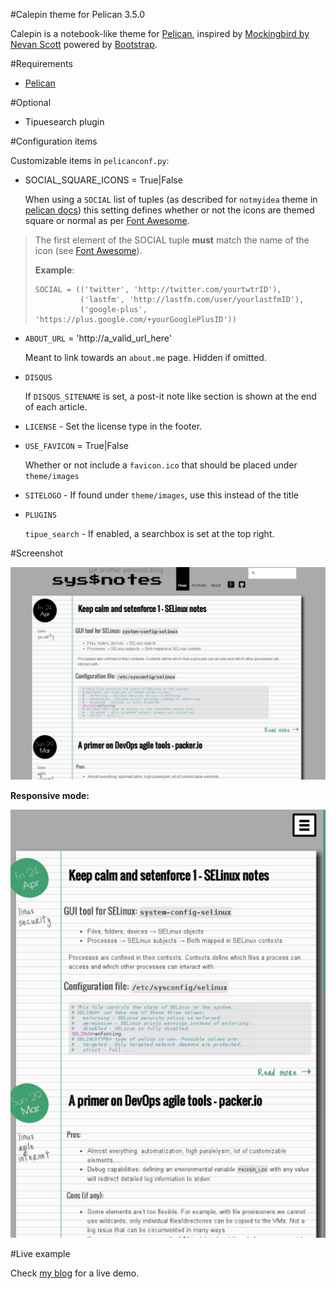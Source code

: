 #Calepin theme for Pelican 3.5.0

Calepin is a notebook-like theme for [Pelican](https://github.com/getpelican/pelican),
inspired by [Mockingbird by Nevan Scott](https://github.com/wrl/pelican-mockingbird)
powered by [Bootstrap](http://getbootstrap.com).

#Requirements
- [Pelican](https://github.com/getpelican/pelican)

#Optional
- Tipuesearch plugin

#Configuration items

Customizable items in `pelicanconf.py`:

- SOCIAL_SQUARE_ICONS = True|False

    When using a `SOCIAL` list of tuples (as described for `notmyidea` theme
    in [pelican docs](http://docs.getpelican.com/en/latest/settings.html)) this
    setting defines whether or not the icons are themed square or normal as
    per [Font Awesome](http://fortawesome.github.io/Font-Awesome/icons/).

> The first element of the SOCIAL tuple **must** match the name of the icon
> (see [Font Awesome](http://fortawesome.github.io/Font-Awesome/icons/)).
>
> **Example**:
>
>     SOCIAL = (('twitter', 'http://twitter.com/yourtwtrID'),
>               ('lastfm', 'http://lastfm.com/user/yourlastfmID'),
>               ('google-plus', 'https://plus.google.com/+yourGooglePlusID'))

- `ABOUT_URL` = 'http://a_valid_url_here'

    Meant to link towards an `about.me` page. Hidden if omitted.

- `DISQUS`

    If `DISQUS_SITENAME` is set, a post-it note like section is shown
    at the end of each article.

- `LICENSE` - Set the license type in the footer.

- `USE_FAVICON` = True|False

    Whether or not include a `favicon.ico` that should be placed under
    `theme/images`

- `SITELOGO` - If found under `theme/images`, use this instead of the title

- `PLUGINS`

   `tipue_search` - If enabled, a searchbox is set at the top right.

#Screenshot

![screenshot](screenshot.png)

**Responsive mode:**

![screenshot](screenshot_responsive.png)

#Live example

Check [my blog](http://fernandezcuesta.github.io) for a live demo.
